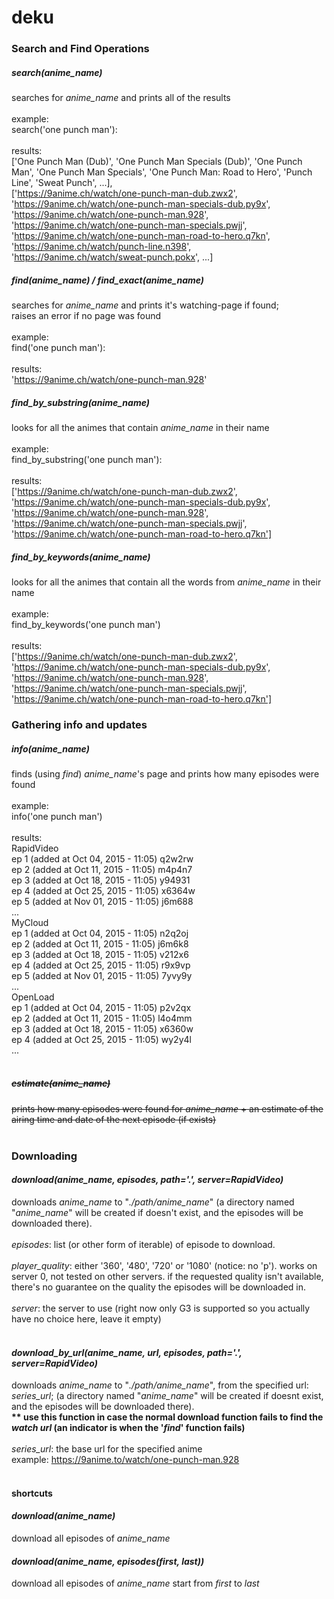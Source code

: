 # deku

### Search and Find Operations
##### <i>search(anime_name)</i>
searches for <i>anime_name</i> and prints all of the results
<br><br>
example: 
<br>
search('one punch man'):
<br><br>
results:
<br>
['One Punch Man (Dub)',
 'One Punch Man Specials (Dub)',
 'One Punch Man',
 'One Punch Man Specials',
 'One Punch Man: Road to Hero',
 'Punch Line',
 'Sweat Punch', ...],<br>
['https://9anime.ch/watch/one-punch-man-dub.zwx2',
 'https://9anime.ch/watch/one-punch-man-specials-dub.py9x',
 'https://9anime.ch/watch/one-punch-man.928',
 'https://9anime.ch/watch/one-punch-man-specials.pwjj',
 'https://9anime.ch/watch/one-punch-man-road-to-hero.q7kn',
 'https://9anime.ch/watch/punch-line.n398',
 'https://9anime.ch/watch/sweat-punch.pokx', ...]
<br>

##### <i>find(anime_name) / find_exact(anime_name)</i>
searches for <i>anime_name</i> and prints it's watching-page if found;
<br>
raises an error if no page was found
<br><br>
example:
<br>
find('one punch man'):
<br><br>
results:
<br>
'https://9anime.ch/watch/one-punch-man.928'
<br>


##### <i>find_by_substring(anime_name)</i>
looks for all the animes that contain <i>anime_name</i> in their name
<br><br>
example:
<br>
find_by_substring('one punch man'):
<br><br>
results:
<br>
['https://9anime.ch/watch/one-punch-man-dub.zwx2',
 'https://9anime.ch/watch/one-punch-man-specials-dub.py9x',
 'https://9anime.ch/watch/one-punch-man.928',
 'https://9anime.ch/watch/one-punch-man-specials.pwjj',
 'https://9anime.ch/watch/one-punch-man-road-to-hero.q7kn']
 <br>

##### <i>find_by_keywords(anime_name)</i>
looks for all the animes that contain all the words from <i>anime_name</i> in their name
<br><br>
example: 
<br>
find_by_keywords('one punch man')
<br><br>
results:
<br>
['https://9anime.ch/watch/one-punch-man-dub.zwx2',
 'https://9anime.ch/watch/one-punch-man-specials-dub.py9x',
 'https://9anime.ch/watch/one-punch-man.928',
 'https://9anime.ch/watch/one-punch-man-specials.pwjj',
 'https://9anime.ch/watch/one-punch-man-road-to-hero.q7kn']
<br>

### Gathering info and updates
##### <i>info(anime_name)</i>
finds (using <i>find</i>) <i>anime_name</i>'s page and prints how many episodes were found
<br><br>
example: 
<br>
info('one punch man')
<br><br>
results:
<br>
RapidVideo<br>
ep 1    (added at Oct 04, 2015 - 11:05) q2w2rw<br>
ep 2    (added at Oct 11, 2015 - 11:05) m4p4n7<br>
ep 3    (added at Oct 18, 2015 - 11:05) y94931<br>
ep 4    (added at Oct 25, 2015 - 11:05) x6364w<br>
ep 5    (added at Nov 01, 2015 - 11:05) j6m688<br>
...<br>
MyCloud<br>
ep 1    (added at Oct 04, 2015 - 11:05) n2q2oj<br>
ep 2    (added at Oct 11, 2015 - 11:05) j6m6k8<br>
ep 3    (added at Oct 18, 2015 - 11:05) v212x6<br>
ep 4    (added at Oct 25, 2015 - 11:05) r9x9vp<br>
ep 5    (added at Nov 01, 2015 - 11:05) 7yvy9y<br>
...<br>
OpenLoad<br>
ep 1    (added at Oct 04, 2015 - 11:05) p2v2qx<br>
ep 2    (added at Oct 11, 2015 - 11:05) l4o4mm<br>
ep 3    (added at Oct 18, 2015 - 11:05) x6360w<br>
ep 4    (added at Oct 25, 2015 - 11:05) wy2y4l<br>
...<br>
<br>

##### <strike><i>estimate(anime_name)</i>
prints how many episodes were found for <i>anime_name</i> + an estimate of the 
airing time and date of the next episode (if exists)</strike>
<br><br>


### Downloading
#### <i>download(anime_name, episodes, path='.', server=RapidVideo)</i>
downloads <i>anime_name</i> to "<i>./path/anime_name</i>"
(a directory named "<i>anime_name</i>" will be created if doesn't exist, and the episodes will be downloaded there).
<br><br>
<i>episodes</i>: list (or other form of iterable) of episode to download.
<br><br>
<i>player_quality</i>: either '360', '480', '720' or '1080' (notice: no 'p'). works on server 0, not tested on other servers. if the requested quality isn't available, there's no guarantee on the quality the episodes will be downloaded in.
<br><br>
<i>server</i>: the server to use (right now only G3 is supported so you actually have no choice here, leave it empty)
<br><br>

#### <i>download_by_url(anime_name, url, episodes, path='.', server=RapidVideo)</i>
downloads <i>anime_name</i> to "<i>./path/anime_name</i>", from the specified url: <i>series_url</i>; (a directory named "<i>anime_name</i>" will be created if doesnt exist, and the episodes will be downloaded there).
<br>
<strong>** use this function in case the normal download function fails to find the <i>watch url</i> (an indicator is when the '<i>find</i>' function fails)</strong>
<br><br>
<i>series_url</i>: the base url for the specified anime
<br>
example: https://9anime.to/watch/one-punch-man.928
<br><br>

#### shortcuts
#### <i>download(anime_name)</i>
download all episodes of <i>anime_name</i>

#### <i>download(anime_name, episodes(first, last))</i>
download all episodes of <i>anime_name</i> start from <i>first</i> to <i>last</i>
